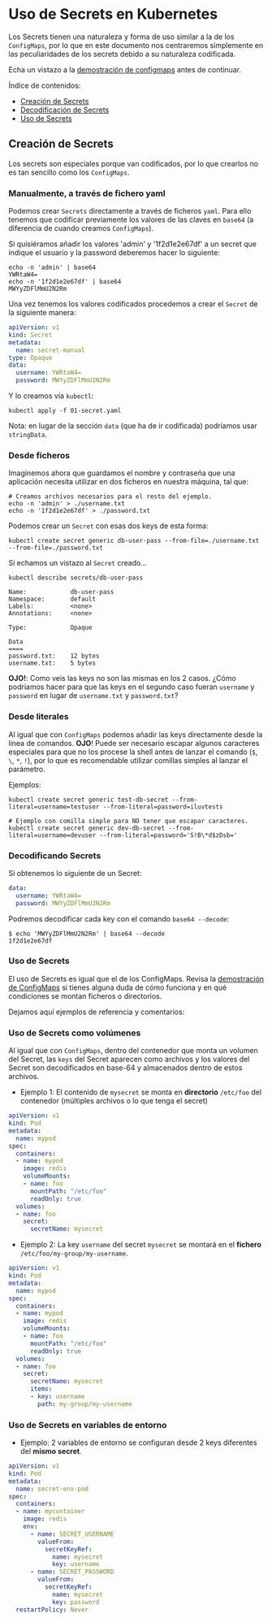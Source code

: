 <a name="secrets"></a>
# Uso de Secrets en Kubernetes

Los Secrets tienen una naturaleza y forma de uso similar a la de los `ConfigMaps`, por lo que en este documento nos centraremos simplemente en las peculiaridades de los secrets debido a su naturaleza codificada.

Echa un vistazo a la [demostración de configmaps](./configmaps.md) antes de continuar.

Índice de contenidos:

- [Creación de Secrets](#create)
- [Decodificación de Secrets](#decode)
- [Uso de Secrets](#use)

<a name="create"></a>
## Creación de Secrets

Los secrets son especiales porque van codificados, por lo que crearlos no es tan sencillo como los `ConfigMaps`.

### Manualmente, a través de fichero yaml

Podemos crear `Secrets` directamente a través de ficheros `yaml`. Para ello tenemos que codificar previamente los valores de las claves en `base64` (a diferencia de cuando creamos `ConfigMaps`).


Si quisiéramos añadir los valores 'admin' y '1f2d1e2e67df' a un secret que indique el usuario y la password deberemos hacer lo siguiente:

```
echo -n 'admin' | base64
YWRtaW4=
echo -n '1f2d1e2e67df' | base64
MWYyZDFlMmU2N2Rm
```

Una vez tenemos los valores codificados procedemos a crear el `Secret` de la siguiente manera:

```yaml
apiVersion: v1
kind: Secret
metadata:
  name: secret-manual
type: Opaque
data:
  username: YWRtaW4=
  password: MWYyZDFlMmU2N2Rm
```

Y lo creamos vía `kubectl`:

```
kubectl apply -f 01-secret.yaml
```

Nota: en lugar de la sección `data` (que ha de ir codificada) podríamos usar `stringData`.

### Desde ficheros

Imaginemos ahora que guardamos el nombre y contraseña que una aplicación necesita utilizar en dos ficheros en nuestra máquina, tal que:

```
# Creamos archivos necesarios para el resto del ejemplo.
echo -n 'admin' > ./username.txt
echo -n '1f2d1e2e67df' > ./password.txt
```

Podemos crear un `Secret` con esas dos keys de esta forma:
```shell
kubectl create secret generic db-user-pass --from-file=./username.txt --from-file=./password.txt
```

Si echamos un vistazo al `Secret` creado...

```shell
kubectl describe secrets/db-user-pass

Name:            db-user-pass
Namespace:       default
Labels:          <none>
Annotations:     <none>

Type:            Opaque

Data
====
password.txt:    12 bytes
username.txt:    5 bytes
```

__OJO!__: Como veis las keys no son las mismas en los 2 casos. ¿Cómo podríamos hacer para que las keys en el segundo caso fueran `username` y `password` en lugar de `username.txt` y `password.txt`?

### Desde literales

Al igual que con `ConfigMaps` podemos añadir las keys directamente desde la línea de comandos. __OJO__! Puede ser necesario escapar algunos caracteres especiales para que no los procese la shell antes de lanzar el comando (`$`, `\`, `*`, `!`), por lo que es recomendable utilizar comillas simples al lanzar el parámetro.

Ejemplos:
```shell
kubectl create secret generic test-db-secret --from-literal=username=testuser --from-literal=password=iluvtests

# Ejemplo con comilla simple para NO tener que escapar caracteres.
kubectl create secret generic dev-db-secret --from-literal=username=devuser --from-literal=password='S!B\*d$zDsb='
```

<a name="decode"></a>
### Decodificando Secrets

Si obtenemos lo siguiente de un Secret:

```yaml
data:
  username: YWRtaW4=
  password: MWYyZDFlMmU2N2Rm
```

Podremos decodificar cada key con el comando `base64 --decode`:

```shell
$ echo 'MWYyZDFlMmU2N2Rm' | base64 --decode
1f2d1e2e67df
```

<a name="use"></a>
### Uso de Secrets

El uso de Secrets es igual que el de los ConfigMaps. Revisa la [demostración de ConfigMaps](../02-configmaps/README.md) si tienes alguna duda de cómo funciona y en qué condiciones se montan ficheros o directorios.

Dejamos aquí ejemplos de referencia y comentarios:

### Uso de Secrets como volúmenes

Al igual que con `ConfigMaps`, dentro del contenedor que monta un volumen del Secret, las `keys` del Secret aparecen como archivos y los valores del Secret son decodificados en base-64 y almacenados dentro de estos archivos.

- Ejemplo 1: El contenido de `mysecret` se monta en __directorio__ `/etc/foo` del contenedor (múltiples archivos o lo que tenga el secret)

```yaml
apiVersion: v1
kind: Pod
metadata:
  name: mypod
spec:
  containers:
  - name: mypod
    image: redis
    volumeMounts:
    - name: foo
      mountPath: "/etc/foo"
      readOnly: true
  volumes:
  - name: foo
    secret:
      secretName: mysecret
```

- Ejemplo 2: La key `username` del secret `mysecret` se montará en el __fichero__ `/etc/foo/my-group/my-username`.

```yaml
apiVersion: v1
kind: Pod
metadata:
  name: mypod
spec:
  containers:
  - name: mypod
    image: redis
    volumeMounts:
    - name: foo
      mountPath: "/etc/foo"
      readOnly: true
  volumes:
  - name: foo
    secret:
      secretName: mysecret
      items:
      - key: username
        path: my-group/my-username
```

### Uso de Secrets en variables de entorno

- Ejemplo: 2 variables de entorno se configuran desde 2 keys diferentes del __mismo secret__.

```yaml
apiVersion: v1
kind: Pod
metadata:
  name: secret-env-pod
spec:
  containers:
  - name: mycontainer
    image: redis
    env:
      - name: SECRET_USERNAME
        valueFrom:
          secretKeyRef:
            name: mysecret
            key: username
      - name: SECRET_PASSWORD
        valueFrom:
          secretKeyRef:
            name: mysecret
            key: password
  restartPolicy: Never
```
